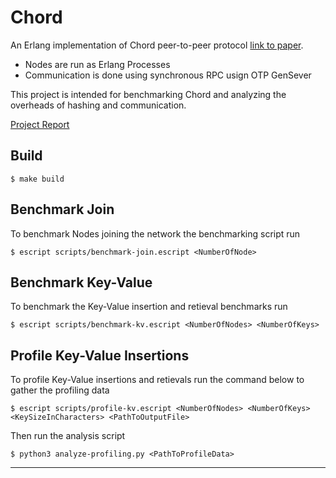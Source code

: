 Chord
=====

An Erlang implementation of Chord peer-to-peer protocol [link to paper](https://pdos.csail.mit.edu/papers/chord:sigcomm01/chord_sigcomm.pdf).

- Nodes are run as Erlang Processes
- Communication is done using synchronous RPC usign OTP GenSever

This project is intended for benchmarking Chord and analyzing the overheads of hashing and communication.

[Project Report](report/project_report.pdf)

Build
-----

    $ make build


Benchmark Join
-----
To benchmark Nodes joining the network the benchmarking script run

    $ escript scripts/benchmark-join.escript <NumberOfNode>


Benchmark Key-Value
-----
To benchmark the Key-Value insertion and retieval benchmarks run 

    $ escript scripts/benchmark-kv.escript <NumberOfNodes> <NumberOfKeys>


Profile Key-Value Insertions
----
To profile Key-Value insertions and retievals run the command below to gather the profiling data

    $ escript scripts/profile-kv.escript <NumberOfNodes> <NumberOfKeys> <KeySizeInCharacters> <PathToOutputFile>

Then run the analysis script

    $ python3 analyze-profiling.py <PathToProfileData>
----

